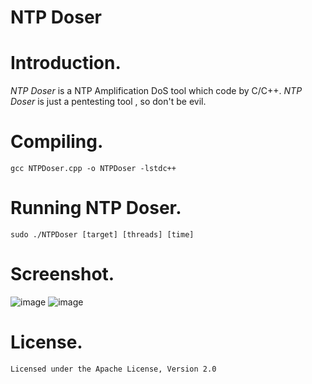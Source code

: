 NTP Doser
===

Introduction.
===
*NTP Doser* is a NTP Amplification DoS tool which code by C/C++.
*NTP Doser* is just a pentesting tool , so don't be evil.

Compiling.
===
    gcc NTPDoser.cpp -o NTPDoser -lstdc++
Running NTP Doser.
===
	sudo ./NTPDoser [target] [threads] [time]
Screenshot.
===
![image](https://github.com/DrizzleRisk/NTPDoser/blob/master/screenshot/help.png)
![image](https://github.com/DrizzleRisk/NTPDoser/blob/master/screenshot/test.png)

License.
===
	Licensed under the Apache License, Version 2.0
